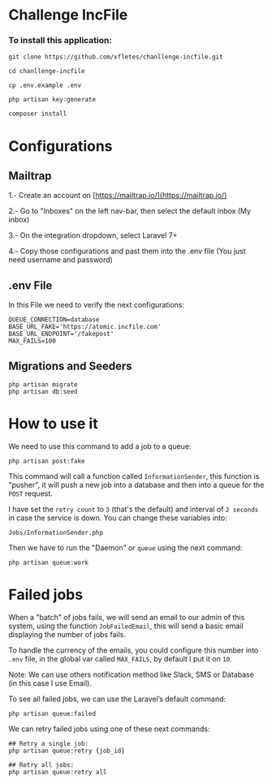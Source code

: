 # Challenge IncFile

### To install this application:

    git clone https://github.com/xfletes/chanllenge-incfile.git

    cd chanllenge-incfile

    cp .env.example .env

    php artisan key:generate

    composer install

# Configurations

## Mailtrap 

1.- Create an account on [https://mailtrap.io/](https://mailtrap.io/) 

2.- Go to "Inboxes" on the left nav-bar, then select the default inbox (My inbox)

3.- On the integration dropdown, select Laravel 7+

4.- Copy those configurations and past them into the .env file (You just need username and password)

## .env File

In this File we need to verify the next configurations:

    QUEUE_CONNECTION=database
    BASE_URL_FAKE='https://atomic.incfile.com'
    BASE_URL_ENDPOINT='/fakepost'
    MAX_FAILS=100

## Migrations and Seeders

    php artisan migrate
    php artisan db:seed


# How to use it

We need to use this command to add a job to a queue:

    php artisan post:fake

This command will call a function called `InformationSender`, this function is "pusher", it will push a new job into a database and then into a queue for the `POST` request.

I have set the `retry count` to `3` (that's the default) and interval of `2 seconds` in case the service is down. You can change these variables into:

    Jobs/InformationSender.php

Then we have to run the "Daemon" or `queue` using the next command:

    php artisan queue:work


# Failed jobs

When a "batch" of jobs fails, we will send an email to our admin of this system, using the function `JobFailedEmail`, this will send a basic email displaying the number of jobs fails.

To handle the currency of the emails, you could configure this number into `.env` file, in the global var called `MAX_FAILS`, by default I put it on `10`.

Note: We can use others notification method like Slack, SMS or Database (in this case I use Email).

To see all failed jobs, we can use the Laravel’s default command:

    php artisan queue:failed

We can retry failed jobs using one of these next commands:
    
    ## Retry a single job:
    php artisan queue:retry {job_id}

    ## Retry all jobs:
    php artisan queue:retry all


